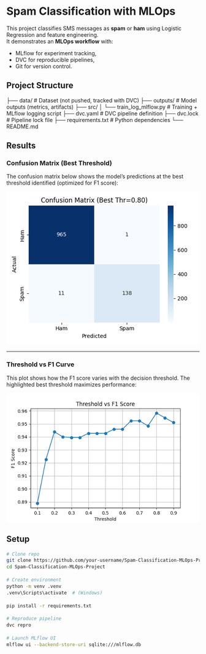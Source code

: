# Spam Classification with MLOps

This project classifies SMS messages as **spam** or **ham** using Logistic Regression and feature engineering.  
It demonstrates an **MLOps workflow** with:
- MLflow for experiment tracking,
- DVC for reproducible pipelines,
- Git for version control.

## Project Structure

├── data/                     # Dataset (not pushed, tracked with DVC)
├── outputs/                  # Model outputs (metrics, artifacts)
├── src/
│   └── train_log_mlflow.py   # Training + MLflow logging script
├── dvc.yaml                  # DVC pipeline definition
├── dvc.lock                  # Pipeline lock file
├── requirements.txt          # Python dependencies
└── README.md

## Results

### Confusion Matrix (Best Threshold)
The confusion matrix below shows the model’s predictions at the best threshold identified (optimized for F1 score):

![Confusion Matrix](assets/conf_matrix.png)

---

### Threshold vs F1 Curve
This plot shows how the F1 score varies with the decision threshold. The highlighted best threshold maximizes performance:

![Threshold vs F1](assets/threshold_f1.png)


## Setup
```bash
# Clone repo
git clone https://github.com/your-username/Spam-Classification-MLOps-Project.git
cd Spam-Classification-MLOps-Project

# Create environment
python -m venv .venv
.venv\Scripts\activate  # (Windows)

pip install -r requirements.txt

# Reproduce pipeline
dvc repro

# Launch MLflow UI
mlflow ui --backend-store-uri sqlite:///mlflow.db


